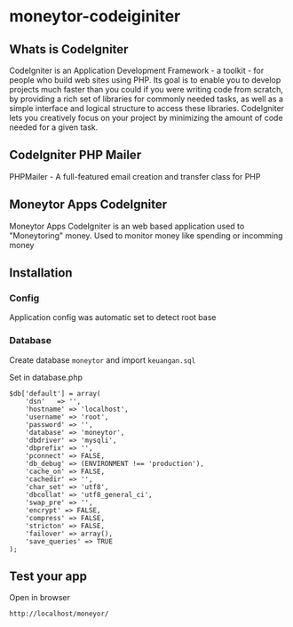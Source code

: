 # moneytor-codeiginiter

## Whats is CodeIgniter

CodeIgniter is an Application Development Framework - a toolkit - for people who build web sites using PHP. Its goal is to enable you to develop projects much faster than you could if you were writing code from scratch, by providing a rich set of libraries for commonly needed tasks, as well as a simple interface and logical structure to access these libraries. CodeIgniter lets you creatively focus on your project by minimizing the amount of code needed for a given task.

## CodeIgniter PHP Mailer

PHPMailer - A full-featured email creation and transfer class for PHP

## Moneytor Apps CodeIgniter

Moneytor Apps CodeIgniter is an web based application used to "Moneytoring" money. Used to monitor money like spending or incomming money

## Installation

### Config

Application config was automatic set to detect root base

### Database

Create database `moneytor` and import `keuangan.sql`

Set in database.php

```
$db['default'] = array(
	'dsn'	=> '',
	'hostname' => 'localhost',
	'username' => 'root',
	'password' => '',
	'database' => 'moneytor',
	'dbdriver' => 'mysqli',
	'dbprefix' => '',
	'pconnect' => FALSE,
	'db_debug' => (ENVIRONMENT !== 'production'),
	'cache_on' => FALSE,
	'cachedir' => '',
	'char_set' => 'utf8',
	'dbcollat' => 'utf8_general_ci',
	'swap_pre' => '',
	'encrypt' => FALSE,
	'compress' => FALSE,
	'stricton' => FALSE,
	'failover' => array(),
	'save_queries' => TRUE
);
```

## Test your app

Open in browser

```
http://localhost/moneyor/
```